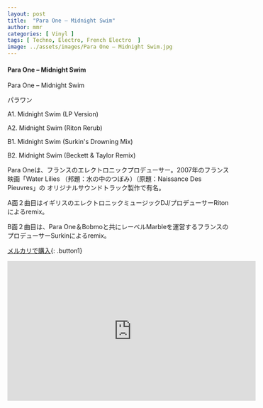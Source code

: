 ```yaml
---
layout: post
title:  "Para One – Midnight Swim"
author: mmr
categories: [ Vinyl ]
tags: [ Techno, Electro, French Electro  ]
image: ../assets/images/Para One – Midnight Swim.jpg
---
```


#### Para One – Midnight Swim

Para One – Midnight Swim

パラワン

A1. Midnight Swim (LP Version)

A2. Midnight Swim (Riton Rerub)

B1. Midnight Swim (Surkin's Drowning Mix)

B2. Midnight Swim (Beckett & Taylor Remix)

Para Oneは、フランスのエレクトロニックプロデューサー。2007年のフランス映画「Water Lilies （邦題：水の中のつぼみ）（原題：Naissance Des Pieuvres」の オリジナルサウンドトラック製作で有名。

A面２曲目はイギリスのエレクトロニックミュージックDJ/プロデューサーRitonによるremix。

B面２曲目は、Para One＆Bobmoと共にレーベルMarbleを運営するフランスのプロデューサーSurkinによるremix。

[メルカリで購入](https://jp.mercari.com/item/m39330438157?afid=6142608987){: .button1}


<iframe width="560" height="315" src="https://www.youtube.com/embed/s48okd4ug3o?si=w1C95GYHvdTYBUPz" title="YouTube video player" frameborder="0" allow="accelerometer; autoplay; clipboard-write; encrypted-media; gyroscope; picture-in-picture; web-share" referrerpolicy="strict-origin-when-cross-origin" allowfullscreen></iframe>
